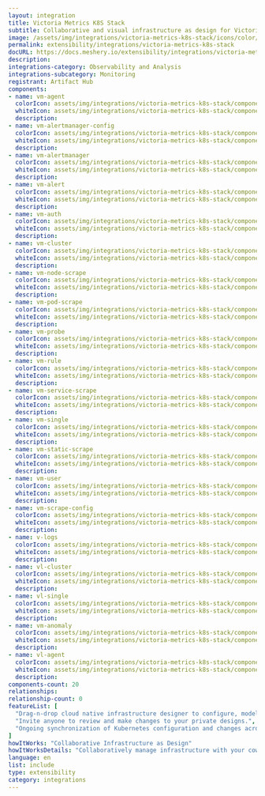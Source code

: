 ```yaml
---
layout: integration
title: Victoria Metrics K8S Stack
subtitle: Collaborative and visual infrastructure as design for Victoria Metrics K8S Stack
image: /assets/img/integrations/victoria-metrics-k8s-stack/icons/color/victoria-metrics-k8s-stack-color.svg
permalink: extensibility/integrations/victoria-metrics-k8s-stack
docURL: https://docs.meshery.io/extensibility/integrations/victoria-metrics-k8s-stack
description: 
integrations-category: Observability and Analysis
integrations-subcategory: Monitoring
registrant: Artifact Hub
components: 
- name: vm-agent
  colorIcon: assets/img/integrations/victoria-metrics-k8s-stack/components/vm-agent/icons/color/vm-agent-color.svg
  whiteIcon: assets/img/integrations/victoria-metrics-k8s-stack/components/vm-agent/icons/white/vm-agent-white.svg
  description: 
- name: vm-alertmanager-config
  colorIcon: assets/img/integrations/victoria-metrics-k8s-stack/components/vm-alertmanager-config/icons/color/vm-alertmanager-config-color.svg
  whiteIcon: assets/img/integrations/victoria-metrics-k8s-stack/components/vm-alertmanager-config/icons/white/vm-alertmanager-config-white.svg
  description: 
- name: vm-alertmanager
  colorIcon: assets/img/integrations/victoria-metrics-k8s-stack/components/vm-alertmanager/icons/color/vm-alertmanager-color.svg
  whiteIcon: assets/img/integrations/victoria-metrics-k8s-stack/components/vm-alertmanager/icons/white/vm-alertmanager-white.svg
  description: 
- name: vm-alert
  colorIcon: assets/img/integrations/victoria-metrics-k8s-stack/components/vm-alert/icons/color/vm-alert-color.svg
  whiteIcon: assets/img/integrations/victoria-metrics-k8s-stack/components/vm-alert/icons/white/vm-alert-white.svg
  description: 
- name: vm-auth
  colorIcon: assets/img/integrations/victoria-metrics-k8s-stack/components/vm-auth/icons/color/vm-auth-color.svg
  whiteIcon: assets/img/integrations/victoria-metrics-k8s-stack/components/vm-auth/icons/white/vm-auth-white.svg
  description: 
- name: vm-cluster
  colorIcon: assets/img/integrations/victoria-metrics-k8s-stack/components/vm-cluster/icons/color/vm-cluster-color.svg
  whiteIcon: assets/img/integrations/victoria-metrics-k8s-stack/components/vm-cluster/icons/white/vm-cluster-white.svg
  description: 
- name: vm-node-scrape
  colorIcon: assets/img/integrations/victoria-metrics-k8s-stack/components/vm-node-scrape/icons/color/vm-node-scrape-color.svg
  whiteIcon: assets/img/integrations/victoria-metrics-k8s-stack/components/vm-node-scrape/icons/white/vm-node-scrape-white.svg
  description: 
- name: vm-pod-scrape
  colorIcon: assets/img/integrations/victoria-metrics-k8s-stack/components/vm-pod-scrape/icons/color/vm-pod-scrape-color.svg
  whiteIcon: assets/img/integrations/victoria-metrics-k8s-stack/components/vm-pod-scrape/icons/white/vm-pod-scrape-white.svg
  description: 
- name: vm-probe
  colorIcon: assets/img/integrations/victoria-metrics-k8s-stack/components/vm-probe/icons/color/vm-probe-color.svg
  whiteIcon: assets/img/integrations/victoria-metrics-k8s-stack/components/vm-probe/icons/white/vm-probe-white.svg
  description: 
- name: vm-rule
  colorIcon: assets/img/integrations/victoria-metrics-k8s-stack/components/vm-rule/icons/color/vm-rule-color.svg
  whiteIcon: assets/img/integrations/victoria-metrics-k8s-stack/components/vm-rule/icons/white/vm-rule-white.svg
  description: 
- name: vm-service-scrape
  colorIcon: assets/img/integrations/victoria-metrics-k8s-stack/components/vm-service-scrape/icons/color/vm-service-scrape-color.svg
  whiteIcon: assets/img/integrations/victoria-metrics-k8s-stack/components/vm-service-scrape/icons/white/vm-service-scrape-white.svg
  description: 
- name: vm-single
  colorIcon: assets/img/integrations/victoria-metrics-k8s-stack/components/vm-single/icons/color/vm-single-color.svg
  whiteIcon: assets/img/integrations/victoria-metrics-k8s-stack/components/vm-single/icons/white/vm-single-white.svg
  description: 
- name: vm-static-scrape
  colorIcon: assets/img/integrations/victoria-metrics-k8s-stack/components/vm-static-scrape/icons/color/vm-static-scrape-color.svg
  whiteIcon: assets/img/integrations/victoria-metrics-k8s-stack/components/vm-static-scrape/icons/white/vm-static-scrape-white.svg
  description: 
- name: vm-user
  colorIcon: assets/img/integrations/victoria-metrics-k8s-stack/components/vm-user/icons/color/vm-user-color.svg
  whiteIcon: assets/img/integrations/victoria-metrics-k8s-stack/components/vm-user/icons/white/vm-user-white.svg
  description: 
- name: vm-scrape-config
  colorIcon: assets/img/integrations/victoria-metrics-k8s-stack/components/vm-scrape-config/icons/color/vm-scrape-config-color.svg
  whiteIcon: assets/img/integrations/victoria-metrics-k8s-stack/components/vm-scrape-config/icons/white/vm-scrape-config-white.svg
  description: 
- name: v-logs
  colorIcon: assets/img/integrations/victoria-metrics-k8s-stack/components/v-logs/icons/color/v-logs-color.svg
  whiteIcon: assets/img/integrations/victoria-metrics-k8s-stack/components/v-logs/icons/white/v-logs-white.svg
  description: 
- name: vl-cluster
  colorIcon: assets/img/integrations/victoria-metrics-k8s-stack/components/vl-cluster/icons/color/vl-cluster-color.svg
  whiteIcon: assets/img/integrations/victoria-metrics-k8s-stack/components/vl-cluster/icons/white/vl-cluster-white.svg
  description: 
- name: vl-single
  colorIcon: assets/img/integrations/victoria-metrics-k8s-stack/components/vl-single/icons/color/vl-single-color.svg
  whiteIcon: assets/img/integrations/victoria-metrics-k8s-stack/components/vl-single/icons/white/vl-single-white.svg
  description: 
- name: vm-anomaly
  colorIcon: assets/img/integrations/victoria-metrics-k8s-stack/components/vm-anomaly/icons/color/vm-anomaly-color.svg
  whiteIcon: assets/img/integrations/victoria-metrics-k8s-stack/components/vm-anomaly/icons/white/vm-anomaly-white.svg
  description: 
- name: vl-agent
  colorIcon: assets/img/integrations/victoria-metrics-k8s-stack/components/vl-agent/icons/color/vl-agent-color.svg
  whiteIcon: assets/img/integrations/victoria-metrics-k8s-stack/components/vl-agent/icons/white/vl-agent-white.svg
  description: 
components-count: 20
relationships: 
relationship-count: 0
featureList: [
  "Drag-n-drop cloud native infrastructure designer to configure, model, and deploy your workloads.",
  "Invite anyone to review and make changes to your private designs.",
  "Ongoing synchronization of Kubernetes configuration and changes across any number of clusters."
]
howItWorks: "Collaborative Infrastructure as Design"
howItWorksDetails: "Collaboratively manage infrastructure with your coworkers synchronously sharing the same designs."
language: en
list: include
type: extensibility
category: integrations
---
```

